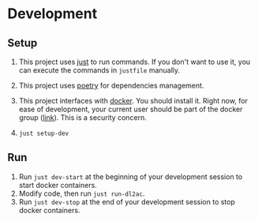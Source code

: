 
# Development
## Setup
1. This project uses [just](https://github.com/casey/just) to run commands.
If you don't want to use it, you can execute the commands in `justfile` manually.

1. This project uses [poetry](https://python-poetry.org/) for dependencies management.

1. This project interfaces with [docker](https://www.docker.com/).
You should install it.
Right now, for ease of development, your current user should be part of the docker group
   ([link](https://docs.docker.com/engine/install/linux-postinstall/)).
This is a security concern.

1. `just setup-dev`

## Run
1. Run `just dev-start` at the beginning of your development session to start docker containers.
1. Modify code, then run `just run-dl2ac`.
1. Run `just dev-stop` at the end of your development session to stop docker containers.
